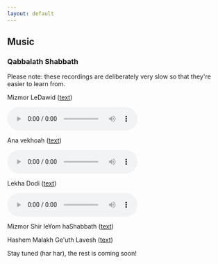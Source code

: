 ```yaml
---
layout: default
---
```


## Music

### Qabbalath Shabbath

Please note: these recordings are deliberately very slow so that they're easier to learn from.

Mizmor LeDawid ([text](https://www.sefaria.org/Psalms.29?lang=he))

<audio controls>
 <source src="assets/audio/MizmorleDawid.m4a" type="audio/mp4">
Your browser does not support the audio element.
</audio>

Ana vekhoah ([text](https://he.wikipedia.org/wiki/אנא_בכוח))

<audio controls>
 <source src="assets/audio/ana-ve-khoah.m4a" type="audio/mp4">
Your browser does not support the audio element.
</audio>

Lekha Dodi ([text](https://he.wikipedia.org/wiki/%D7%9C%D7%9B%D7%94_%D7%93%D7%95%D7%93%D7%99#%D7%9E%D7%99%D7%9C%D7%95%D7%AA_%D7%94%D7%A4%D7%99%D7%95%D7%98))

<audio controls>
 <source src="assets/audio/LekhaDodi.m4a" type="audio/mp4">
Your browser does not support the audio element.
</audio>

Mizmor Shir leYom haShabbath ([text](https://www.sefaria.org/Psalms.92?lang=he))

Hashem Malakh Ge'uth Lavesh ([text](https://www.sefaria.org/Psalms.93?lang=he))

Stay tuned (har har), the rest is coming soon!
